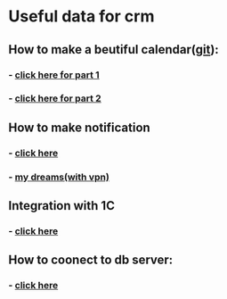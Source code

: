 # Useful data for crm

## How to make a beutiful calendar([git](https://github.com/huiwenhw/django-calendar)):
### - [click here for part 1](https://www.huiwenteo.com/normal/2018/07/24/django-calendar.html)
### - [click here for part 2](https://www.huiwenteo.com/normal/2018/07/29/django-calendar-ii.html)

## How to make notification
### - [click here](https://github.com/idlesign/django-sitemessage)
### - [my dreams(with vpn)](https://www.digitalocean.com/community/tutorials/how-to-send-web-push-notifications-from-django-applications)

## Integration with 1C
### - [click here](https://habr.com/ru/sandbox/148354/)

## How to coonect to db server:
### - [click here](https://www.8host.com/blog/kak-ispolzovat-postgresql-v-prilozhenii-django/)
